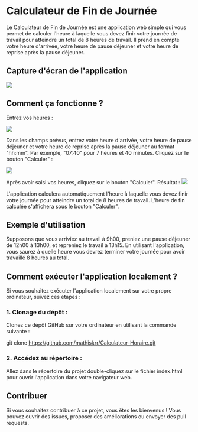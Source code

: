 # Calculateur de Fin de Journée

Le Calculateur de Fin de Journée est une application web simple qui vous permet de calculer l'heure à laquelle vous devez finir votre journée de travail pour atteindre un total de 8 heures de travail. Il prend en compte votre heure d'arrivée, votre heure de pause déjeuner et votre heure de reprise après la pause déjeuner.

## Capture d'écran de l'application

![](http://www.image-heberg.fr/files/16970299563580575764.png)

## Comment ça fonctionne ?

Entrez vos heures :

![](http://www.image-heberg.fr/files/16970299313407721804.png)

Dans les champs prévus, entrez votre heure d'arrivée, votre heure de pause déjeuner et votre heure de reprise après la pause déjeuner au format "hh:mm". Par exemple, "07:40" pour 7 heures et 40 minutes.
Cliquez sur le bouton "Calculer" :

![](http://www.image-heberg.fr/files/16970302581311027191.png)

Après avoir saisi vos heures, cliquez sur le bouton "Calculer".
Résultat : ![](http://www.image-heberg.fr/files/16970298333487286428.png)

L'application calculera automatiquement l'heure à laquelle vous devez finir votre journée pour atteindre un total de 8 heures de travail.
L'heure de fin calculée s'affichera sous le bouton "Calculer".

## Exemple d'utilisation

Supposons que vous arriviez au travail à 9h00, preniez une pause déjeuner de 12h00 à 13h00, et repreniez le travail à 13h15. En utilisant l'application, vous saurez à quelle heure vous devrez terminer votre journée pour avoir travaillé 8 heures au total.

## Comment exécuter l'application localement ?

Si vous souhaitez exécuter l'application localement sur votre propre ordinateur, suivez ces étapes :

### 1. Clonage du dépôt :

Clonez ce dépôt GitHub sur votre ordinateur en utilisant la commande suivante :

git clone https://github.com/mathiskrr/Calculateur-Horaire.git

### 2. Accédez au répertoire :

Allez dans le répertoire du projet double-cliquez sur le fichier index.html pour ouvrir l'application dans votre navigateur web.

## Contribuer

Si vous souhaitez contribuer à ce projet, vous êtes les bienvenus ! Vous pouvez ouvrir des issues, proposer des améliorations ou envoyer des pull requests.
